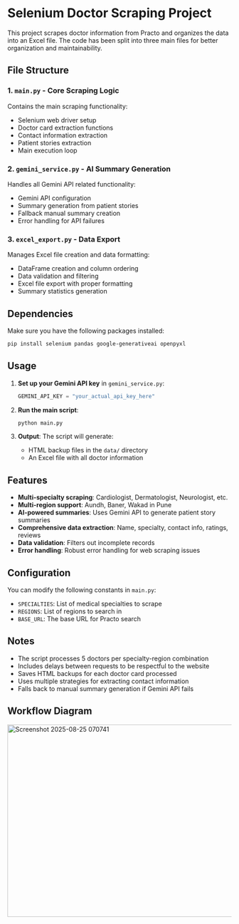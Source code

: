 # Selenium Doctor Scraping Project

This project scrapes doctor information from Practo and organizes the data into an Excel file. The code has been split into three main files for better organization and maintainability.

## File Structure

### 1. `main.py` - Core Scraping Logic
Contains the main scraping functionality:
- Selenium web driver setup
- Doctor card extraction functions
- Contact information extraction
- Patient stories extraction
- Main execution loop

### 2. `gemini_service.py` - AI Summary Generation
Handles all Gemini API related functionality:
- Gemini API configuration
- Summary generation from patient stories
- Fallback manual summary creation
- Error handling for API failures

### 3. `excel_export.py` - Data Export
Manages Excel file creation and data formatting:
- DataFrame creation and column ordering
- Data validation and filtering
- Excel file export with proper formatting
- Summary statistics generation

## Dependencies

Make sure you have the following packages installed:
```bash
pip install selenium pandas google-generativeai openpyxl
```

## Usage

1. **Set up your Gemini API key** in `gemini_service.py`:
   ```python
   GEMINI_API_KEY = "your_actual_api_key_here"
   ```

2. **Run the main script**:
   ```bash
   python main.py
   ```

3. **Output**: The script will generate:
   - HTML backup files in the `data/` directory
   - An Excel file with all doctor information

## Features

- **Multi-specialty scraping**: Cardiologist, Dermatologist, Neurologist, etc.
- **Multi-region support**: Aundh, Baner, Wakad in Pune
- **AI-powered summaries**: Uses Gemini API to generate patient story summaries
- **Comprehensive data extraction**: Name, specialty, contact info, ratings, reviews
- **Data validation**: Filters out incomplete records
- **Error handling**: Robust error handling for web scraping issues

## Configuration

You can modify the following constants in `main.py`:
- `SPECIALTIES`: List of medical specialties to scrape
- `REGIONS`: List of regions to search in
- `BASE_URL`: The base URL for Practo search

## Notes

- The script processes 5 doctors per specialty-region combination
- Includes delays between requests to be respectful to the website
- Saves HTML backups for each doctor card processed
- Uses multiple strategies for extracting contact information
- Falls back to manual summary generation if Gemini API fails

## Workflow Diagram


<img width="1235" height="432" alt="Screenshot 2025-08-25 070741" src="https://github.com/user-attachments/assets/8e9fd2a1-f42a-4672-9fb2-d0eaaacc4cfb" />
